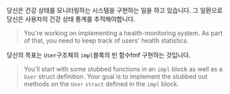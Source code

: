 
당신은 건강 상태를 모니터링하는 시스템을 구현하는 일을 하고 있습니다. 
그 일환으로 당신은 사용자의 건강 상태 통계를 추적해야합니다.
> You're working on implementing a health-monitoring system. As part of that, you
> need to keep track of users' health statistics.


당신의 목표는 `User`구조체의 `impl`블록의 빈 함수fmf 구현하는 것입니다. 
> You'll start with some stubbed functions in an `impl` block as well as a `User`
> struct definition. Your goal is to implement the stubbed out methods on the
> `User` `struct` defined in the `impl` block.

